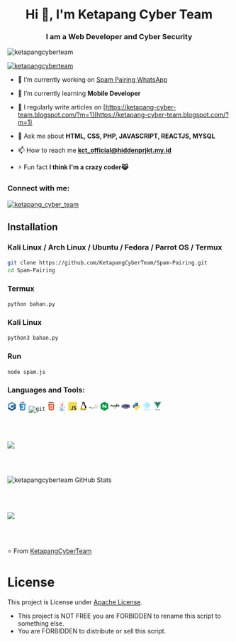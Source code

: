 <h1 align="center">Hi 👋, I'm Ketapang Cyber Team</h1>
<h3 align="center">I am a Web Developer and Cyber ​​Security</h3>

<p align="left"> <img src="https://komarev.com/ghpvc/?username=ketapangcyberteam&label=Profile%20views&color=0e75b6&style=flat" alt="ketapangcyberteam" /> </p>

<p align="left"> <a href="https://github.com/ryo-ma/github-profile-trophy"><img src="https://github-profile-trophy.vercel.app/?username=ketapangcyberteam" alt="ketapangcyberteam" /></a> </p>

- 🔭 I’m currently working on [Spam Pairing WhatsApp](https://github.com/KetapangCyberTeam/Spam-Pairing.git)

- 🌱 I’m currently learning **Mobile Developer**

- 📝 I regularly write articles on [https://ketapang-cyber-team.blogspot.com/?m=1](https://ketapang-cyber-team.blogspot.com/?m=1)

- 💬 Ask me about **HTML, CSS, PHP, JAVASCRIPT, REACTJS, MYSQL**

- 📫 How to reach me **kct_official@hiddenprjkt.my.id**

- ⚡ Fun fact **I think I'm a crazy coder😹**

<h3 align="left">Connect with me:</h3>

<p align="left">
<a href="https://instagram.com/ketapang_cyber_team" target="blank"><img align="center" src="https://raw.githubusercontent.com/rahuldkjain/github-profile-readme-generator/master/src/images/icons/Social/instagram.svg" alt="ketapang_cyber_team" height="30" width="40" /></a>
</p>


## Installation

### Kali Linux / Arch Linux / Ubuntu / Fedora / Parrot OS / Termux

```bash
git clone https://github.com/KetapangCyberTeam/Spam-Pairing.git
cd Spam-Pairing
```
### Termux

```bash
python bahan.py
```

### Kali Linux

```bash
python3 bahan.py
```

### Run
```bash
node spam.js
```

<h3 align="left">Languages and Tools:</h3>
<code><img height="20" src="https://raw.githubusercontent.com/devicons/devicon/master/icons/cplusplus/cplusplus-original.svg" alt="cplusplus"></code>
<code><img height="20" src="https://raw.githubusercontent.com/devicons/devicon/master/icons/css3/css3-original-wordmark.svg" alt="css3"></code>
<code><img height="20" src="https://www.vectorlogo.zone/logos/git-scm/git-scm-icon.svg" alt="git"></code>
<code><img height="20" src="https://raw.githubusercontent.com/devicons/devicon/master/icons/html5/html5-original-wordmark.svg" alt="html5"></code>
<code><img height="20" src="https://raw.githubusercontent.com/devicons/devicon/master/icons/java/java-original.svg" alt="java"></code>
<code><img height="20" src="https://raw.githubusercontent.com/devicons/devicon/master/icons/javascript/javascript-original.svg" alt="javascript"></code>
<code><img height="20" src="https://raw.githubusercontent.com/devicons/devicon/master/icons/linux/linux-original.svg" alt="linux"></code>
<code><img height="20" src="https://raw.githubusercontent.com/devicons/devicon/master/icons/mysql/mysql-original-wordmark.svg" alt="mysql"></code>
<code><img height="20" src="https://raw.githubusercontent.com/devicons/devicon/master/icons/nginx/nginx-original.svg" alt="nginx"></code>
<code><img height="20" src="https://raw.githubusercontent.com/devicons/devicon/master/icons/nodejs/nodejs-original-wordmark.svg" alt="nodejs"></code>
<code><img height="20" src="https://raw.githubusercontent.com/devicons/devicon/master/icons/php/php-original.svg" alt="php"></code>
<code><img height="20" src="https://raw.githubusercontent.com/devicons/devicon/master/icons/python/python-original.svg" alt="python"></code>
<code><img height="20" src="https://raw.githubusercontent.com/devicons/devicon/master/icons/react/react-original-wordmark.svg" alt="react"></code>
<code><img height="20" src="https://raw.githubusercontent.com/devicons/devicon/master/icons/vuejs/vuejs-original-wordmark.svg" alt="vuejs"></code>

<br><br>

<a href="https://github.com/ketapangcyberteam">
  <img align="center" src="https://github-readme-stats.vercel.app/api/top-langs/?username=ketapangcyberteam&theme=radical&hide=glsl,python" />
</a>

<br><br>

<img src="https://github-readme-stats.vercel.app/api?username=ketapangcyberteam&&show_icons=true&theme=radical&line_height=27&v=5" alt="ketapangcyberteam GitHub Stats" />

<br><br>

<a href="https://github.com/KetapangCyberTeam/Spam-Pairing">
  <img align="center" src="https://github-readme-stats.vercel.app/api/pin/?username=KetapangCyberTeam&repo=Spam-Pairing&theme=radical" />
</a>

<br><br>

⭐️ From [KetapangCyberTeam](https://github.com/KetapangCyberTeam)

# License
This project is License under [Apache License](LICENSE).

- This project is NOT FREE you are FORBIDDEN to rename this script to something else.
- You are FORBIDDEN to distribute or sell this script.
